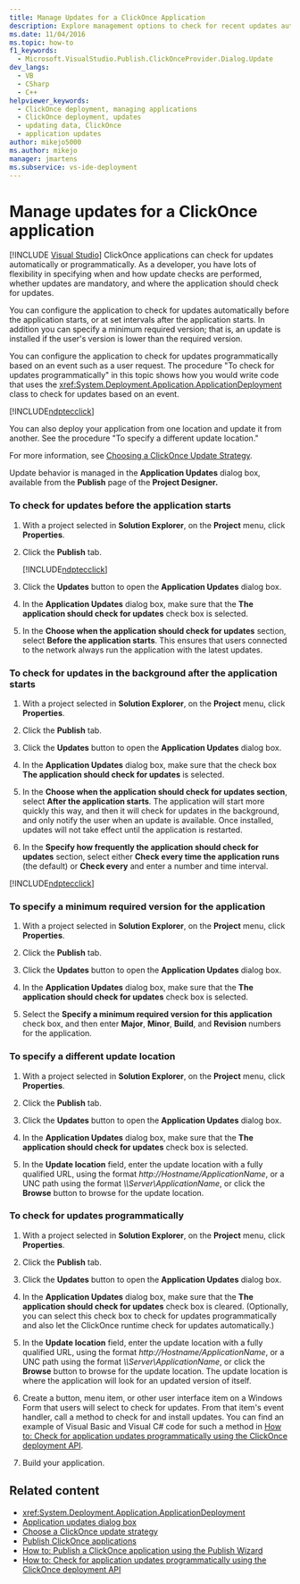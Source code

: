 ```yaml
---
title: Manage Updates for a ClickOnce Application
description: Explore management options to check for recent updates automatically or programmatically for your ClickOnce applications.
ms.date: 11/04/2016
ms.topic: how-to
f1_keywords: 
  - Microsoft.VisualStudio.Publish.ClickOnceProvider.Dialog.Update
dev_langs: 
  - VB
  - CSharp
  - C++
helpviewer_keywords: 
  - ClickOnce deployment, managing applications
  - ClickOnce deployment, updates
  - updating data, ClickOnce
  - application updates
author: mikejo5000
ms.author: mikejo
manager: jmartens
ms.subservice: vs-ide-deployment
---
```

# Manage updates for a ClickOnce application

 [!INCLUDE [Visual Studio](~/includes/applies-to-version/vs-windows-only.md)]
ClickOnce applications can check for updates automatically or programmatically. As a developer, you have lots of flexibility in specifying when and how update checks are performed, whether updates are mandatory, and where the application should check for updates.

 You can configure the application to check for updates automatically before the application starts, or at set intervals after the application starts. In addition you can specify a minimum required version; that is, an update is installed if the user's version is lower than the required version.

 You can configure the application to check for updates programmatically based on an event such as a user request. The procedure "To check for updates programmatically" in this topic shows how you would write code that uses the <xref:System.Deployment.Application.ApplicationDeployment> class to check for updates based on an event.

 [!INCLUDE[ndptecclick](../deployment/includes/dotnet-support-application-deployment-api.md)]

 You can also deploy your application from one location and update it from another. See the procedure "To specify a different update location."

 For more information, see [Choosing a ClickOnce Update Strategy](../deployment/choosing-a-clickonce-update-strategy.md).

 Update behavior is managed in the **Application Updates** dialog box, available from the **Publish** page of the **Project Designer.**

### To check for updates before the application starts

1. With a project selected in **Solution Explorer**, on the **Project** menu, click **Properties**.

2. Click the **Publish** tab.

   [!INCLUDE[ndptecclick](../deployment/includes/dotnet-publish-tool.md)]

3. Click the **Updates** button to open the **Application Updates** dialog box.

4. In the **Application Updates** dialog box, make sure that the **The application should check for updates** check box is selected.

5. In the **Choose when the application should check for updates** section, select **Before the application starts**. This ensures that users connected to the network always run the application with the latest updates.

### To check for updates in the background after the application starts

1. With a project selected in **Solution Explorer**, on the **Project** menu, click **Properties**.

2. Click the **Publish** tab.

3. Click the **Updates** button to open the **Application Updates** dialog box.

4. In the **Application Updates** dialog box, make sure that the check box **The application should check for updates** is selected.

5. In the **Choose when the application should check for updates section**, select **After the application starts**. The application will start more quickly this way, and then it will check for updates in the background, and only notify the user when an update is available. Once installed, updates will not take effect until the application is restarted.

6. In the **Specify how frequently the application should check for updates** section, select either **Check every time the application runs** (the default) or **Check every** and enter a number and time interval.

[!INCLUDE[ndptecclick](../deployment/includes/dotnet-task-unsupported.md)]

### To specify a minimum required version for the application

1. With a project selected in **Solution Explorer**, on the **Project** menu, click **Properties**.

2. Click the **Publish** tab.

3. Click the **Updates** button to open the **Application Updates** dialog box.

4. In the **Application Updates** dialog box, make sure that the **The application should check for updates** check box is selected.

5. Select the **Specify a minimum required version for this application** check box, and then enter **Major**, **Minor**, **Build**, and **Revision** numbers for the application.

### To specify a different update location

1. With a project selected in **Solution Explorer**, on the **Project** menu, click **Properties**.

2. Click the **Publish** tab.

3. Click the **Updates** button to open the **Application Updates** dialog box.

4. In the **Application Updates** dialog box, make sure that the **The application should check for updates** check box is selected.

5. In the **Update location** field, enter the update location with a fully qualified URL, using the format *http://Hostname/ApplicationName*, or a UNC path using the format *\\\Server\ApplicationName*, or click the **Browse** button to browse for the update location.

### To check for updates programmatically

1. With a project selected in **Solution Explorer**, on the **Project** menu, click **Properties**.

2. Click the **Publish** tab.

3. Click the **Updates** button to open the **Application Updates** dialog box.

4. In the **Application Updates** dialog box, make sure that the **The application should check for updates** check box is cleared. (Optionally, you can select this check box to check for updates programmatically and also let the ClickOnce runtime check for updates automatically.)

5. In the **Update location** field, enter the update location with a fully qualified URL, using the format *http://Hostname/ApplicationName*, or a UNC path using the format *\\\Server\ApplicationName*, or click the **Browse** button to browse for the update location. The update location is where the application will look for an updated version of itself.

6. Create a button, menu item, or other user interface item on a Windows Form that users will select to check for updates. From that item's event handler, call a method to check for and install updates. You can find an example of Visual Basic and Visual C# code for such a method in [How to: Check for application updates programmatically using the ClickOnce deployment API](../deployment/how-to-check-for-application-updates-programmatically-using-the-clickonce-deployment-api.md).

7. Build your application.

## Related content
- <xref:System.Deployment.Application.ApplicationDeployment>
- [Application updates dialog box](/previous-versions/visualstudio/visual-studio-2010/axw1fa38(v=vs.100))
- [Choose a ClickOnce update strategy](../deployment/choosing-a-clickonce-update-strategy.md)
- [Publish ClickOnce applications](../deployment/publishing-clickonce-applications.md)
- [How to: Publish a ClickOnce application using the Publish Wizard](../deployment/how-to-publish-a-clickonce-application-using-the-publish-wizard.md)
- [How to: Check for application updates programmatically using the ClickOnce deployment API](../deployment/how-to-check-for-application-updates-programmatically-using-the-clickonce-deployment-api.md)
